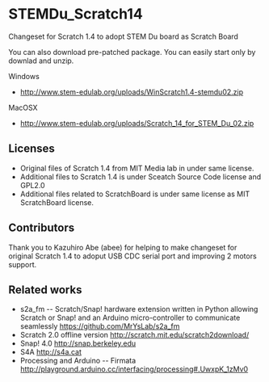 STEMDu_Scratch14
================

Changeset for Scratch 1.4 to adopt STEM Du board as Scratch Board

You can also download pre-patched package. You can easily start only by downlad and unzip.

Windows
* http://www.stem-edulab.org/uploads/WinScratch1.4-stemdu02.zip 

MacOSX
* http://www.stem-edulab.org/uploads/Scratch_14_for_STEM_Du_02.zip 

Licenses
--------
* Original files of Scratch 1.4 from MIT Media lab in under same license.
* Additional files to Scratch 1.4 is under Sceatch Source Code license and GPL2.0
* Additional files related to ScratchBoard is under same license as MIT ScratchBoard license.

Contributors
-------------
Thank you to Kazuhiro Abe (abee) for helping to make changeset for original Scratch 1.4 to adoput USB CDC serial port and improving 2 motors support.

Related works
-------------
- s2a_fm -- Scratch/Snap! hardware extension written in Python allowing Scratch or Snap! and an Arduino micro-controller to communicate seamlessly https://github.com/MrYsLab/s2a_fm
- Scratch 2.0 offline version http://scratch.mit.edu/scratch2download/
- Snap! 4.0 http://snap.berkeley.edu
- S4A http://s4a.cat
- Processing and Arduino -- Firmata http://playground.arduino.cc/interfacing/processing#.UwxpK_1zMv0
